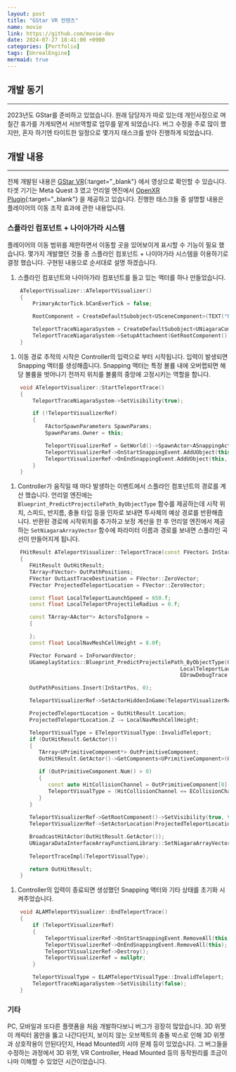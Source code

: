 ```yaml
---
layout: post
title: "GStar VR 컨텐츠"
name: movie
link: https://github.com/movie-dev
date: 2024-07-27 18:41:00 +0900
categories: [Portfolio]
tags: [UnrealEngine]
mermaid: true
---
```


## 개발 동기
---
2023년도 GStar를 준비하고 있었습니다. 원래 담당자가 따로 있는데 개인사정으로 며칠간 휴가를 가게되면서 서브역할로 업무를 맡게 되었습니다. 버그 수정을 주로 많이 했지만, 혼자 하기엔 타이트한 일정으로 몇가지 태스크를 받아 진행하게 되었습니다.  

## 개발 내용
---
전체 개발된 내용은 [GStar VR](https://youtu.be/LBrGVnak54A?t=2031){:target="_blank"} 에서 영상으로 확인할 수 있습니다. 타겟 기기는 Meta Quest 3 였고 언리얼 엔진에서 [OpenXR Plugin](https://dev.epicgames.com/documentation/ko-kr/unreal-engine/developing-for-oculus-in-unreal-engine){:target="_blank"} 을 제공하고 있습니다.
진행한 태스크들 중 설명할 내용은 플레이어의 이동 조작 효과에 관한 내용입니다.  

### 스플라인 컴포넌트 + 나이아가라 시스템
플레이어의 이동 범위를 제한하면서 이동할 곳을 있어보이게 표시할 수 기능이 필요 했습니다. 몇가지 개발했던 것들 중 스플라인 컴포넌트 + 나이아가라 시스템을 이용하기로 결정 했습니다. 구현된 내용으로 순서대로 설명 하겠습니다.

1. 스플라인 컴포넌트와 나이아가라 컴포넌트를 들고 있는 액터를 하나 만들었습니다.
```c++
	ATeleportVisualizer::ATeleportVisualizer()
	{
		PrimaryActorTick.bCanEverTick = false;

		RootComponent = CreateDefaultSubobject<USceneComponent>(TEXT("RootComponent"));

		TeleportTraceNiagaraSystem = CreateDefaultSubobject<UNiagaraComponent>(TEXT("TeleportTraceNiagaraSystem"));
		TeleportTraceNiagaraSystem->SetupAttachment(GetRootComponent());
	}
```

1. 이동 경로 추적의 시작은 Controller의 입력으로 부터 시작됩니다. 입력이 발생되면 Snapping 액터를 생성해줍니다. Snapping 액터는 특정 볼륨 내에 오버랩되면 해당 볼륨을 벗어나기 전까지 위치를 볼륨의 중앙에 고정시키는 역할을 합니다.
```c++
	void ATeleportVisualizer::StartTeleportTrace()
	{
		TeleportTraceNiagaraSystem->SetVisibility(true);

		if (!TeleportVisualizerRef)
		{
			FActorSpawnParameters SpawnParams;
			SpawnParams.Owner = this;

			TeleportVisualizerRef = GetWorld()->SpawnActor<ASnappingActor>(TeleportVisualizer, SpawnParams);
			TeleportVisualizerRef->OnStartSnappingEvent.AddUObject(this, &ATeleportVisualizer::OnStartSnapping);
			TeleportVisualizerRef->OnEndSnappingEvent.AddUObject(this, &ATeleportVisualizer::OnEndSnapping);
		}
	}
```

1. Controller가 움직일 때 마다 발생하는 이벤트에서 스플라인 컴포넌트의 경로를 계산 했습니다. 언리얼 엔진에는 `Blueprint_PredictProjectilePath_ByObjectType` 함수를 제공하는데 시작 위치, 스피드, 반지름, 충돌 타입 등을 인자로 보내면 투사체의 예상 경로를 반환해줍니다. 반환된 경로에 시작위치를 추가하고 보정 계산을 한 후 언리얼 엔진에서 제공하는 `SetNiagaraArrayVector` 함수에 파라미터 이름과 경로를 보내면 스플라인 곡선이 만들어지게 됩니다. 
```c++
	FHitResult ATeleportVisualizer::TeleportTrace(const FVector& InStartPos, const FVector& InForwardVector, const FVector& InRightVector, const FVector& InUpVector)
	{
	   FHitResult OutHitResult;
	   TArray<FVector> OutPathPositions;
	   FVector OutLastTraceDestination = FVector::ZeroVector;
	   FVector ProjectedTeleportLocation = FVector::ZeroVector;

	   const float LocalTeleportLaunchSpeed = 650.f;
	   const float LocalTeleportProjectileRadius = 0.f;

	   const TArray<AActor*> ActorsToIgnore =
	   {

	   };
	   const float LocalNavMeshCellHeight = 8.0f;

	   FVector Forward = InForwardVector;
	   UGameplayStatics::Blueprint_PredictProjectilePath_ByObjectType(GetWorld(), OutHitResult, OutPathPositions, OutLastTraceDestination, InStartPos,
													   LocalTeleportLaunchSpeed * Forward, true, LocalTeleportProjectileRadius, TeleportObjectTypes, true, ActorsToIgnore,
													   EDrawDebugTrace::None, 0.0f);

	   OutPathPositions.Insert(InStartPos, 0);

	   TeleportVisualizerRef->SetActorHiddenInGame(TeleportVisualizerRef->IsSnapping());

	   ProjectedTeleportLocation = OutHitResult.Location;
	   ProjectedTeleportLocation.Z -= LocalNavMeshCellHeight;

	   TeleportVisualType = ETeleportVisualType::InvalidTeleport;
	   if (OutHitResult.GetActor())
	   {
		  TArray<UPrimitiveComponent*> OutPrimitiveComponent;
		  OutHitResult.GetActor()->GetComponents<UPrimitiveComponent>(OutPrimitiveComponent);

		  if (OutPrimitiveComponent.Num() > 0)
		  {
			 const auto HitCollisionChannel = OutPrimitiveComponent[0]->GetCollisionObjectType();
			 TeleportVisualType = (HitCollisionChannel == ECollisionChannel::ECC_GameTraceChannel4) ? ETeleportVisualType::ValidTeleport : ETeleportVisualType::InvalidTeleport;
		  }
	   }
	   
	   TeleportVisualizerRef->GetRootComponent()->SetVisibility(true, true);
	   TeleportVisualizerRef->SetActorLocation(ProjectedTeleportLocation);

	   BroadcastHitActor(OutHitResult.GetActor());
	   UNiagaraDataInterfaceArrayFunctionLibrary::SetNiagaraArrayVector(TeleportTraceNiagaraSystem, FName(TEXT("User.PointArray")), OutPathPositions);
	   
	   TeleportTraceImpl(TeleportVisualType);

	   return OutHitResult; 
	}
```

1. Controller의 입력이 종료되면 생성했던 Snapping 액터와 기타 상태를 초기화 시켜주었습니다.
```c++
	void ALAMTeleportVisualizer::EndTeleportTrace()
	{
		if (TeleportVisualizerRef)
		{
			TeleportVisualizerRef->OnStartSnappingEvent.RemoveAll(this);
			TeleportVisualizerRef->OnEndSnappingEvent.RemoveAll(this);
			TeleportVisualizerRef->Destroy();
			TeleportVisualizerRef = nullptr;
		}

		TeleportVisualType = ELAMTeleportVisualType::InvalidTeleport;
		TeleportTraceNiagaraSystem->SetVisibility(false);
	}
```

### 기타
PC, 모바일과 또다른 플랫폼을 처음 개발하다보니 버그가 굉장히 많았습니다. 3D 위젯이 캐릭터 몸안을 뚫고 나간다던지, 보이지 않는 오브젝트의 충돌 박스로 인해 3D 위젯과 상호작용이 안된다던지, Head Mounted의 시야 문제 등이 있었습니다. 그 버그들을 수정하는 과정에서 3D 위젯, VR Controller, Head Mounted 등의 동작원리를 조금이나마 이해할 수 있었던 시간이었습니다.